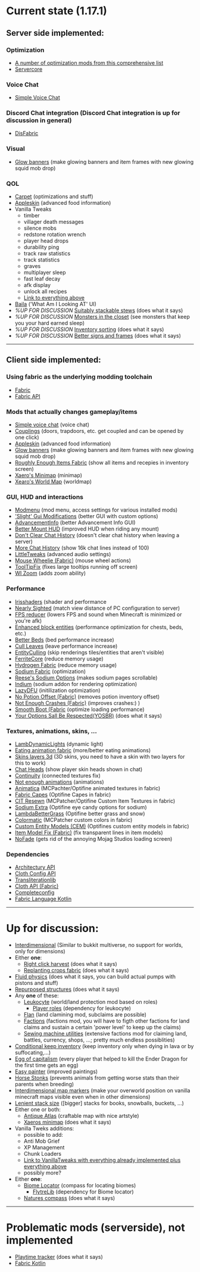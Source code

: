 # Current state (1.17.1)
## Server side implemented:
### Optimization
* [A number of optimization mods from this comprehensive list](https://gist.github.com/Obydux/55b967f5dcc00633fe895e5a473363d5)
* [Servercore](https://modrinth.com/mod/servercore)
### Voice Chat
* [Simple Voice Chat](https://www.curseforge.com/minecraft/mc-mods/simple-voice-chat)
### Discord Chat integration (Discord Chat integration is up for discussion in general)
* [DisFabric](https://www.curseforge.com/minecraft/mc-mods/disfabric)
### Visual
* [Glow banners](https://www.curseforge.com/minecraft/mc-mods/glow-banners) (make glowing banners and item frames with new glowing squid mob drop)
### QOL
* [Carpet](https://www.curseforge.com/minecraft/mc-mods/carpet) (optimizations and stuff)
* [Appleskin](https://www.curseforge.com/minecraft/mc-mods/appleskin) (advanced food information)
* Vanilla Tweaks
	* timber
	* villager death messages
	* silence mobs
	* redstone rotation wrench
	* player head drops
	* durability ping
	* track raw statistics
	* track statistics
	* graves
	* multiplayer sleep
	* fast leaf decay
	* afk display
	* unlock all recipes 
	* [Link to everything above](https://vanillatweaks.net/share#AT7Z00)
* [Baila](https://github.com/TheEpicBlock/baila) ('What Am I Looking AT' UI)
* *%UP FOR DISCUSSION* [Suitably stackable stews](https://www.curseforge.com/minecraft/mc-mods/suitably-stackable-stew) (does what it says)
* *%UP FOR DISCUSSION* [Monsters in the closet](https://www.curseforge.com/minecraft/mc-mods/monsters-in-the-closet) (see monsters that keep you your hard earned sleep)
* *%UP FOR DISCUSSION* [Inventory sorting](https://www.curseforge.com/minecraft/mc-mods/inventory-sorting) (does what it says)
* *%UP FOR DISCUSSION* [Better signs and frames](https://www.curseforge.com/minecraft/mc-mods/better-signs-and-frames) (does what it says)
---
## Client side implemented:
### Using fabric as the underlying modding toolchain
* [Fabric](https://fabricmc.net/)
* [Fabric API](https://www.curseforge.com/minecraft/mc-mods/fabric-api)
### Mods that actually changes gameplay/items
* [Simple voice chat](https://www.curseforge.com/minecraft/mc-mods/simple-voice-chat) (voice chat)
* [Couplings](https://www.curseforge.com/minecraft/mc-mods/couplings) (doors, trapdoors, etc. get coupled and can be opened by one click)
* [Appleskin](https://www.curseforge.com/minecraft/mc-mods/appleskin) (advanced food information)
* [Glow banners](https://www.curseforge.com/minecraft/mc-mods/glow-banners) (make glowing banners and item frames with new glowing squid mob drop)
* [Roughly Enough Items Fabric](https://www.curseforge.com/minecraft/mc-mods/roughly-enough-items) (show all items and recepies in inventory screen)
* [Xaero's Minimap](https://www.curseforge.com/minecraft/mc-mods/xaeros-minimap) (minimap)
* [Xearo's World Map](https://www.curseforge.com/minecraft/mc-mods/xaeros-world-map) (worldmap)
### GUI, HUD and interactions
* [Modmenu](https://www.curseforge.com/minecraft/mc-mods/modmenu) (mod menu, access settings for various installed mods)
* ['Slight' Gui Modifications](https://www.curseforge.com/minecraft/mc-mods/slight-gui-modifications) (better GUI with custom options)
* [AdvancementInfo](https://www.curseforge.com/minecraft/mc-mods/advancementinfo) (better Advancement Info GUI)
* [Better Mount HUD](https://www.curseforge.com/minecraft/mc-mods/better-mount-hud) (improved HUD when riding any mount)
* [Don't Clear Chat History](https://www.curseforge.com/minecraft/mc-mods/dont-clear-chat-history) (doesn't clear chat history when leaving a server)
* [More Chat History](https://www.curseforge.com/minecraft/mc-mods/more-chat-history) (show 16k chat lines instead of 100)
* [LittleTweaks](https://github.com/ImUrX/littletweaks) (advanced audio settings)
* [Mouse Wheelie (Fabric)](https://www.curseforge.com/minecraft/mc-mods/mouse-wheelie) (mouse wheel actions)
* [ToolTipFix](https://www.curseforge.com/minecraft/mc-mods/tooltipfix) (fixes large tooltips running off screen)
* [WI Zoom](https://www.curseforge.com/minecraft/mc-mods/wi-zoom) (adds zoom ability)
### Performance
* [Irisshaders](https://www.curseforge.com/minecraft/mc-mods/irisshaders) (shader and performance
* [Nearly Sighted](https://www.curseforge.com/minecraft/mc-mods/near-sightedly) (match view distance of PC configuration to server)
* [FPS reducer](https://www.curseforge.com/minecraft/mc-mods/fps-reducer) (lowers FPS and sound when Minecraft is minimized or you're afk)
* [Enhanced block entities](https://www.curseforge.com/minecraft/mc-mods/enhanced-block-entities) (performance optimization for chests, beds, etc.)
* [Better Beds](https://www.curseforge.com/minecraft/mc-mods/better-beds) (bed performance increase)
* [Cull Leaves](https://www.curseforge.com/minecraft/mc-mods/cull-leaves) (leave performance increase)
* [EntityCulling](https://github.com/tr7zw/EntityCulling) (skip renderings tiles/entities that aren't visible)
* [FerriteCore](https://www.curseforge.com/minecraft/mc-mods/ferritecore-fabric) (reduce memory usage)
* [Hydrogen Fabric](https://github.com/CaffeineMC/hydrogen-fabric) (reduce memory usage)
* [Sodium Fabric](https://github.com/CaffeineMC/sodium-fabric) (optimization)
* [Reese's Sodium Options](https://www.curseforge.com/minecraft/mc-mods/reeses-sodium-options) (makes sodium pages scrollable)
* [Indium](https://modrinth.com/mod/indium) (sodium addon for rendering optimization)
* [LazyDFU](https://www.curseforge.com/minecraft/mc-mods/lazydfu) (initilization optimization)
* [No Potion Offset (Fabric)](https://www.curseforge.com/minecraft/mc-mods/no-potion-offset) (removes potion inventory offset)
* [Not Enough Crashes (Fabric)](https://www.curseforge.com/minecraft/mc-mods/not-enough-crashes) (improves crashes:) )
* [Smooth Boot (Fabric](https://www.curseforge.com/minecraft/mc-mods/smooth-boot) (optimize loading performance)
* [Your Options Sall Be Respected(YOSBR)](https://www.curseforge.com/minecraft/mc-mods/yosbr) (does what it says)
### Textures, animations, skins, ...
* [LambDynamicLights](https://www.curseforge.com/minecraft/mc-mods/lambdynamiclights) (dynamic light)
* [Eating animation fabric](https://www.curseforge.com/minecraft/mc-mods/eating-animation-fabric) (more/better eating animations)
* [Skins layers 3d](https://www.curseforge.com/minecraft/mc-mods/skin-layers-3d) (3D skins, you need to have a skin with two layers for this to work)
* [Chat Heads](https://www.curseforge.com/minecraft/mc-mods/chat-heads) (show player skin heads shown in chat)
* [Continuity](https://www.curseforge.com/minecraft/mc-mods/continuity) (connected textures fix)
* [Not enough animations](https://www.curseforge.com/minecraft/mc-mods/not-enough-animations) (animations)
* [Animatica](https://www.curseforge.com/minecraft/mc-mods/animatica) (MCPachter/Optifine animated textures in fabric)
* [Fabric Capes](https://www.curseforge.com/minecraft/mc-mods/capes) (Optifine Capes in fabric)
* [CIT Resewn](https://www.curseforge.com/minecraft/mc-mods/cit-resewn) (MCPatcher/Optifine Custom Item Textures in fabric)
* [Sodium Extra](https://www.curseforge.com/minecraft/mc-mods/sodium-extra) (Optifine eye candy options for sodium)
* [LambdaBetterGrass](https://modrinth.com/mod/lambdabettergrass) (Optifine better grass and snow)
* [Colormatic](https://github.com/kvverti/colormatic) (MCPatcher custom colors in fabric)
* [Custom Entity Models (CEM)](https://www.curseforge.com/minecraft/mc-mods/custom-entity-models-cem) (Optifines custom entity models in fabric)
* [Item Model Fix (Fabric)](https://www.curseforge.com/minecraft/mc-mods/item-model-fix) (fix transparent lines in item models)
* [NoFade](https://www.curseforge.com/minecraft/mc-mods/no-fade) (gets rid of the annoying Mojag Studios loading screen)
### Dependencies
* [Architectury API](https://www.curseforge.com/minecraft/mc-mods/architectury-fabric)
* [Cloth Config API](https://www.curseforge.com/minecraft/mc-mods/cloth-config)
* [Transliterationlib](https://www.curseforge.com/minecraft/mc-mods/transliterationlib)
* [Cloth API (Fabric)](https://www.curseforge.com/minecraft/mc-mods/cloth-api)
* [Completeconfig](https://www.curseforge.com/minecraft/mc-mods/completeconfig)
* [Fabric Language Kotlin](https://www.curseforge.com/minecraft/mc-mods/fabric-language-kotlin)
---
# Up for discussion:
* [Interdimensional](https://quiltservertools.github.io/Interdimensional/) (Similar to bukkit multiverse, no support for worlds, only for dimensions)
* Either **one**:
	* [Right click harvest](https://modrinth.com/mod/rch) (does what it says)
	* [Replanting crops fabric](https://www.curseforge.com/minecraft/mc-mods/replanting-crops-fabric) (does what it says)
* [Fluid physics](https://www.curseforge.com/minecraft/mc-mods/fluid-physics) (does what it says, you can build actual pumps with pistons and stuff)
* [Repurposed structures](https://www.curseforge.com/minecraft/mc-mods/repurposed-structures) (does what it says)
* Any **one** of these:
	* [Leukocyte](https://github.com/NucleoidMC/leukocyte) (world/land protection mod based on roles)
	  * [Player roles](https://github.com/NucleoidMC/player-roles) (dependency for leukocyte)
	* [Flan](https://github.com/Flemmli97/Flan) (land clamining mod, subclaims are possible)
	* [Factions](https://github.com/ickerio/factions) (factions mod, you will have to figth other factions for land claims and sustain a certain 'power level' to keep up the claims)
	* [Sewing machine utilities](https://www.curseforge.com/minecraft/mc-mods/sewing-machine-utilities) (extensive factions mod for claiming land, battles, currency, shops, ...; pretty much endless possiblities)
* [Conditional keep inventory](https://www.curseforge.com/minecraft/mc-mods/conditional-keep-inventory) (keep inventory only when dying in lava or by suffocating,...)
* [Egg of capitalism](https://modrinth.com/mod/egg-of-capitalism) (every player that helped to kill the Ender Dragon for the first time gets an egg)
* [Easy painter](https://github.com/aws404/easy-painter) (improved paintings)
* [Horse Stonks](https://www.curseforge.com/minecraft/mc-mods/horse-stonks) (prevents animals from getting worse stats than their parents when breeding)
* [Interdimensional map markers](https://www.curseforge.com/minecraft/mc-mods/interdimensional-map-markers) (make your overworld position on vanilla minecraft maps visible even when in other dimensions)
* [Lenient stack size](https://www.curseforge.com/minecraft/mc-mods/lenient-stack-size) ([bigger] stacks for books, snowballs, buckets, ...)
* Either one or both:
	* [Antique Atlas](https://www.curseforge.com/minecraft/mc-mods/antique-atlas) (craftable map with nice artstyle)
	* [Xaeros minimap](https://www.curseforge.com/minecraft/mc-mods/xaeros-minimap)  (does what it says)
* Vanilla Tweks additions:
	* possible to add: 
	* Anti Mob Grief
	* XP Management
	* Chunk Loaders
	* [Link to VanillaTweaks with everything already implemented plus everything above](https://vanillatweaks.net/share#AT7Z00)
	* possibly more?
* Either **one**:
	* [Biome Locator](https://www.curseforge.com/minecraft/mc-mods/biome-locator) (compass for locating biomes)
		* [FlytreLib](https://www.curseforge.com/minecraft/mc-mods/lib) (dependency for Biome locator)
	* [Natures compass](https://www.curseforge.com/minecraft/mc-mods/natures-compass)  (does what it says)
---
# Problematic mods (serverside), not implemented
* [Playtime tracker](https://github.com/SpaceClouds42/PlaytimeTracker) (does what it says)
* [Fabric Kotlin](https://www.curseforge.com/minecraft/mc-mods/fabric-language-kotlin)
